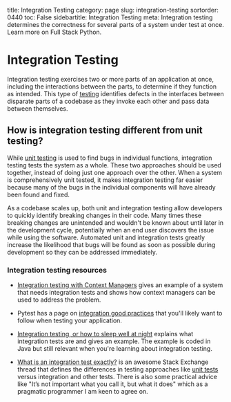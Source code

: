 title: Integration Testing
category: page
slug: integration-testing
sortorder: 0440
toc: False
sidebartitle: Integration Testing
meta: Integration testing determines the correctness for several parts of a system under test at once. Learn more on Full Stack Python.


# Integration Testing
Integration testing exercises two or more parts of an application at once, 
including the interactions between the parts, to determine if they function
as intended. This type of [testing](/testing.html) identifies defects in 
the interfaces between disparate parts of a codebase as they invoke 
each other and pass data between themselves.


## How is integration testing different from unit testing?
While [unit testing](/unit-testing.html) is used to find bugs in individual
functions, integration testing tests the system as a whole. These two
approaches should be used together, instead of doing just one approach over
the other. When a system is comprehensively unit tested, it makes 
integration testing far easier because many of the bugs in the individual
components will have already been found and fixed. 

As a codebase scales up, both unit and integration testing allow 
developers to quickly identify breaking changes in their code. Many times
these breaking changes are unintended and wouldn't be known about until
later in the development cycle, potentially when an end user discovers 
the issue while using the software. Automated unit and integration tests
greatly increase the likelihood that bugs will be found as soon as possible
during development so they can be addressed immediately.


### Integration testing resources
* [Integration testing with Context Managers](http://eigenhombre.com/introduction-to-context-managers-in-python.html)
  gives an example of a system that needs integration tests and shows how
  context managers can be used to address the problem.

* Pytest has a page on [integration good practices](https://pytest.org/latest/goodpractices.html)
  that you'll likely want to follow when testing your application.

* [Integration testing, or how to sleep well at night](http://enterprisecraftsmanship.com/2015/07/13/integration-testing-or-how-to-sleep-well-at-nights/)
  explains what integration tests are and gives an example. The example is 
  coded in Java but still relevant when you're learning about integration
  testing.

* [What is an integration test exactly?](https://softwareengineering.stackexchange.com/questions/48237/what-is-an-integration-test-exactly)
  is an awesome Stack Exchange thread that defines the differences in 
  testing approaches like [unit tests](/unit-testing.html) versus integration
  and other tests. There is also some practical advice like "It’s not 
  important what you call it, but what it does" which as a pragmatic 
  programmer I am keen to agree on.
